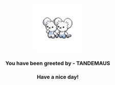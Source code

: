 <p align="center">
            <img src="https://raw.githubusercontent.com/PokeAPI/sprites/master/sprites/pokemon/924.png" width="150" height="150">
          </p>
          <h3 align="center">You have been greeted by - <b>TANDEMAUS</b></h3>
          <h3 align="center">Have a nice day!</h3>
